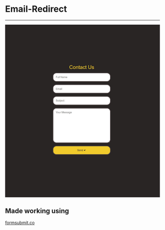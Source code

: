 # Email-Redirect
***
<img title="a title" alt="Alt text" src="/contact.jpg">

## Made working using

[formsubmit.co](https://formsubmit.co/)
